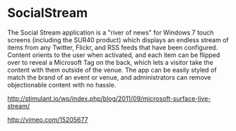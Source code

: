 SocialStream
============

The Social Stream application is a "river of news" for Windows 7 touch screens (including the SUR40 product) which displays an endless stream of items from any Twitter, Flickr, and RSS feeds that have been configured. Content orients to the user when activated, and each item can be flipped over to reveal a Microsoft Tag on the back, which lets a visitor take the content with them outside of the venue. The app can be easily styled of match the brand of an event or venue, and administrators can remove objectionable content with no hassle.

http://stimulant.io/wp/index.php/blog/2011/09/microsoft-surface-live-stream/

http://vimeo.com/15205677